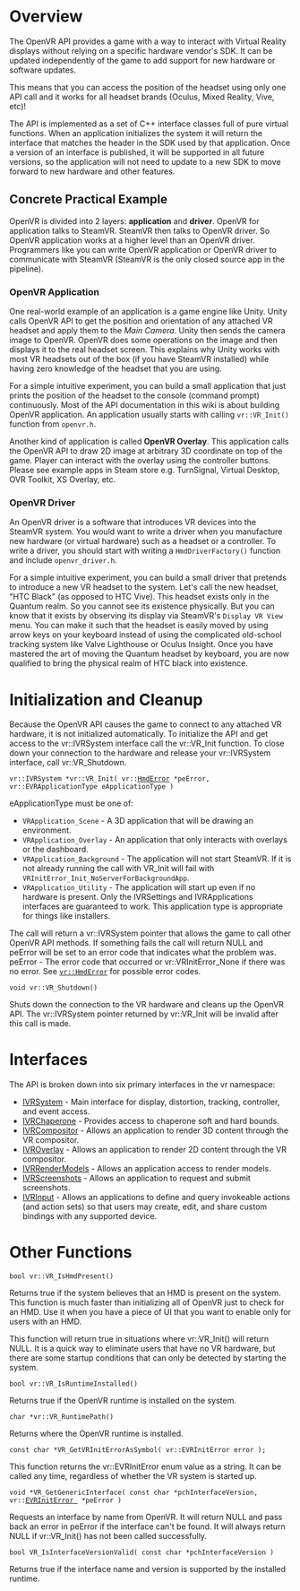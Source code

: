 # Overview
The OpenVR API provides a game with a way to interact with Virtual Reality displays without relying on a specific hardware vendor's SDK. It can be updated independently of the game to add support for new hardware or software updates. 

This means that you can access the position of the headset using only one API call and it works for all headset brands (Oculus, Mixed Reality, Vive, etc)!

The API is implemented as a set of C++ interface classes full of pure virtual functions. When an application initializes the system it will return the interface that matches the header in the SDK used by that application. Once a version of an interface is published, it will be supported in all future versions, so the application will not need to update to a new SDK to move forward to new hardware and other features.

## Concrete Practical Example
OpenVR is divided into 2 layers: **application** and **driver**.
OpenVR for application talks to SteamVR. SteamVR then talks to OpenVR driver. So OpenVR application works at a higher level than an OpenVR driver. Programmers like you can write OpenVR application or OpenVR driver to communicate with SteamVR (SteamVR is the only closed source app in the pipeline).

### OpenVR Application
One real-world example of an application is a game engine like Unity. Unity calls OpenVR API to get the position and orientation of any attached VR headset and apply them to the *Main Camera*. Unity then sends the camera image to OpenVR. OpenVR does some operations on the image and then displays it to the real headset screen. This explains why Unity works with most VR headsets out of the box (if you have SteamVR installed) while having zero knowledge of the headset that you are using.

For a simple intuitive experiment, you can build a small application that just prints the position of the headset to the console (command prompt) continuously. Most of the API documentation in this wiki is about building OpenVR application. An application usually starts with calling `vr::VR_Init()` function from `openvr.h`.

Another kind of application is called **OpenVR Overlay**. This application calls the OpenVR API to draw 2D image at arbitrary 3D coordinate on top of the game. Player can interact with the overlay using the controller buttons. Please see example apps in Steam store e.g. TurnSignal, Virtual Desktop, OVR Toolkit, XS Overlay, etc.

### OpenVR Driver
An OpenVR driver is a software that introduces VR devices into the SteamVR system. You would want to write a driver when you manufacture new hardware (or virtual hardware) such as a headset or a controller. To write a driver, you should start with writing a `HmdDriverFactory()` function and include  `openvr_driver.h`.

For a simple intuitive experiment, you can build a small driver that pretends to introduce a new VR headset to the system. Let's call the new headset, "HTC Black" (as opposed to HTC Vive). This headset exists only in the Quantum realm. So you cannot see its existence physically. But you can know that it exists by observing its display via SteamVR's `Display VR View` menu. You can make it such that the headset is easily moved by using arrow keys on your keyboard instead of using the complicated old-school tracking system like Valve Lighthouse or Oculus Insight. Once you have mastered the art of moving the Quantum headset by keyboard, you are now qualified to bring the physical realm of HTC black into existence.

# Initialization and Cleanup

Because the OpenVR API causes the game to connect to any attached VR hardware, it is not initialized automatically. To initialize the API and get access to the vr::IVRSystem interface call the vr::VR_Init function. To close down your connection to the hardware and release your vr::IVRSystem interface, call vr::VR_Shutdown.

`vr::IVRSystem *vr::VR_Init( vr::`[`HmdError`](https://github.com/ValveSoftware/openvr/wiki/HmdError)` *peError, vr::EVRApplicationType eApplicationType )`

eApplicationType must be one of:
* `VRApplication_Scene` - A 3D application that will be drawing an environment.
* `VRApplication_Overlay` - An application that only interacts with overlays or the dashboard.
* `VRApplication_Background` - The application will not start SteamVR. If it is not already running the call with VR_Init will fail with `VRInitError_Init_NoServerForBackgroundApp`.
* `VRApplication_Utility` - The application will start up even if no hardware is present. Only the IVRSettings and IVRApplications interfaces are guaranteed to work.  This application type is appropriate for things like installers.

The call will return a vr::IVRSystem pointer that allows the game to call other OpenVR API methods. If something fails the call will return NULL and peError will be set to an error code that indicates what the problem was.
peError - The error code that occurred or vr::VRInitError_None if there was no error. See [`vr::HmdError`](https://github.com/ValveSoftware/openvr/wiki/HmdError) for possible error codes.


`void vr::VR_Shutdown()`

Shuts down the connection to the VR hardware and cleans up the OpenVR API. The vr::IVRSystem pointer returned by vr::VR_Init will be invalid after this call is made. 

# Interfaces

The API is broken down into six primary interfaces in the vr namespace:
* [IVRSystem](https://github.com/ValveSoftware/openvr/wiki/IVRSystem_Overview) - Main interface for display, distortion, tracking, controller, and event access.
* [IVRChaperone](https://github.com/ValveSoftware/openvr/wiki/IVRChaperone_Overview) - Provides access to chaperone soft and hard bounds.
* [IVRCompositor](https://github.com/ValveSoftware/openvr/wiki/IVRCompositor_Overview) - Allows an application to render 3D content through the VR compositor.
* [IVROverlay](https://github.com/ValveSoftware/openvr/wiki/IVROverlay_Overview) - Allows an application to render 2D content through the VR compositor.
* [IVRRenderModels](https://github.com/ValveSoftware/openvr/wiki/IVRRenderModels_Overview) - Allows an application access to render models.
* [IVRScreenshots](https://github.com/ValveSoftware/openvr/wiki/IVRScreenshots_Overview) - Allows an application to request and submit screenshots.
* [IVRInput](https://github.com/ValveSoftware/openvr/wiki/SteamVR-Input) - Allows an applications to define and query invokeable actions (and action sets) so that users may create, edit, and share custom bindings with any supported device.

# Other Functions

`bool vr::VR_IsHmdPresent()`

Returns true if the system believes that an HMD is present on the system. This function is much faster than initializing all of OpenVR just to check for an HMD. Use it when you have a piece of UI that you want to enable only for users with an HMD.

This function will return true in situations where vr::VR_Init() will return NULL. It is a quick way to eliminate users that have no VR hardware, but there are some startup conditions that can only be detected by starting the system.


`bool vr::VR_IsRuntimeInstalled()`

Returns true if the OpenVR runtime is installed on the system.


`char *vr::VR_RuntimePath()`

Returns where the OpenVR runtime is installed.


`const char *VR_GetVRInitErrorAsSymbol( vr::EVRInitError error );`

This function returns the vr::EVRInitError enum value as a string. It can be called any time, regardless of whether the VR system is started up.


`void *VR_GetGenericInterface( const char *pchInterfaceVersion, vr::`[`EVRInitError `](https://github.com/ValveSoftware/openvr/wiki/HmdError)` *peError )`

Requests an interface by name from OpenVR. It will return NULL and pass back an error in peError if the interface can't be found. It will always return NULL if vr::VR_Init() has not been called successfully.


`bool VR_IsInterfaceVersionValid( const char *pchInterfaceVersion )`

Returns true if the interface name and version is supported by the installed runtime.